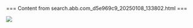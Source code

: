 === Content from search.abb.com_d5e969c9_20250108_133802.html ===


![](https://search.abb.com/akam/13/pixel_3590dc7b?a=dD0wZGQ2YzQ4ODkxNGU1OGUxOGM4ZGRhYzQ3NWVjNDNmYzg5YmE4ZjIzJmpzPW9mZg==)
